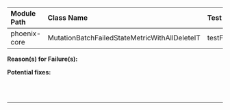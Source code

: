 | Module Path | Class Name | Test Name | Failures | Errors |
| :----------- | :--------- | :-------- | :------- | :----- |
| phoenix-core | MutationBatchFailedStateMetricWithAllDeleteIT | testFailedDelete | 0 | 1 |

**Reason(s) for Failure(s):**


**Potential fixes:**









<br><br>
________

